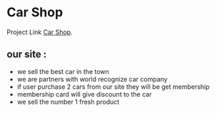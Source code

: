 # Car Shop

Project Link [ Car Shop](https://car-shop-dec70.web.app/).

## our site :

- we sell the best car in the town
- we are partners with world recognize car company
- if user purchase 2 cars from our site they will be get membership
- membership card will give discount to the car
- we sell the number 1 fresh product
